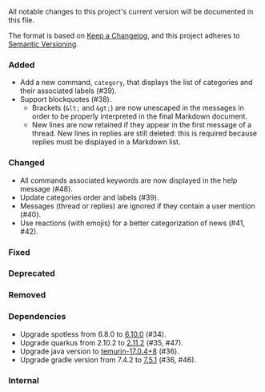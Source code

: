 All notable changes to this project's current version will be documented in this file.

The format is based on [Keep a Changelog](https://keepachangelog.com/en/1.0.0/), and this project adheres
to [Semantic Versioning](https://semver.org/spec/v2.0.0.html).

### Added

- Add a new command, `category`, that displays the list of categories and their associated labels (#39).
- Support blockquotes (#38).
  - Brackets (`&lt;` and `&gt;`) are now unescaped in the messages in order to be properly interpreted in the final
    Markdown document.
  - New lines are now retained if they appear in the first message of a thread. New lines in replies are still deleted:
    this is required because replies must be displayed in a Markdown list.

### Changed

- All commands associated keywords are now displayed in the help message (#48).
- Update categories order and labels (#39).
- Messages (thread or replies) are ignored if they contain a user mention (#40).
- Use reactions (with emojis) for a better categorization of news (#41, #42).

### Fixed

### Deprecated

### Removed

### Dependencies

- Upgrade spotless from 6.8.0 to
  [6.10.0](https://github.com/diffplug/spotless/blob/main/plugin-gradle/CHANGES.md#6100---2022-08-23) (#34).
- Upgrade quarkus from 2.10.2 to [2.11.2](https://quarkus.io/blog/quarkus-2-11-2-final-released/) (#35, #47).
- Upgrade java version to [temurin-17.0.4+8](https://www.oracle.com/java/technologies/javase/17-0-4-relnotes.html)
  (#36).
- Upgrade gradle version from 7.4.2 to [7.5.1](https://docs.gradle.org/7.5/release-notes.html) (#36, #46).

### Internal
